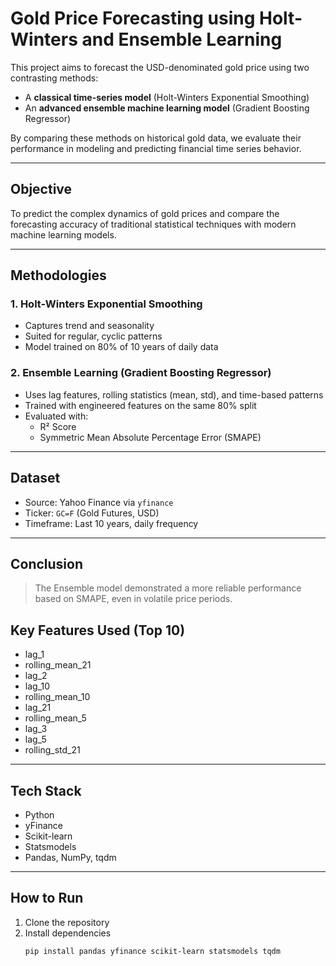 # Gold Price Forecasting using Holt-Winters and Ensemble Learning

This project aims to forecast the USD-denominated gold price using two contrasting methods:  
- A **classical time-series model** (Holt-Winters Exponential Smoothing)  
- An **advanced ensemble machine learning model** (Gradient Boosting Regressor)

By comparing these methods on historical gold data, we evaluate their performance in modeling and predicting financial time series behavior.

---

## Objective

To predict the complex dynamics of gold prices and compare the forecasting accuracy of traditional statistical techniques with modern machine learning models.

---

## Methodologies

### 1. **Holt-Winters Exponential Smoothing**
- Captures trend and seasonality
- Suited for regular, cyclic patterns
- Model trained on 80% of 10 years of daily data

### 2. **Ensemble Learning (Gradient Boosting Regressor)**
- Uses lag features, rolling statistics (mean, std), and time-based patterns
- Trained with engineered features on the same 80% split
- Evaluated with:
  - R² Score
  - Symmetric Mean Absolute Percentage Error (SMAPE)

---

## Dataset

- Source: Yahoo Finance via `yfinance`
- Ticker: `GC=F` (Gold Futures, USD)
- Timeframe: Last 10 years, daily frequency

---

## Conclusion

> The Ensemble model demonstrated a more reliable performance based on SMAPE, even in volatile price periods.


## Key Features Used (Top 10)
- lag_1
- rolling_mean_21
- lag_2
- lag_10
- rolling_mean_10
- lag_21
- rolling_mean_5
- lag_3
- lag_5
- rolling_std_21

---

## Tech Stack

- Python
- yFinance
- Scikit-learn
- Statsmodels
- Pandas, NumPy, tqdm

---

## How to Run

1. Clone the repository  
2. Install dependencies  
   ```bash
   pip install pandas yfinance scikit-learn statsmodels tqdm
